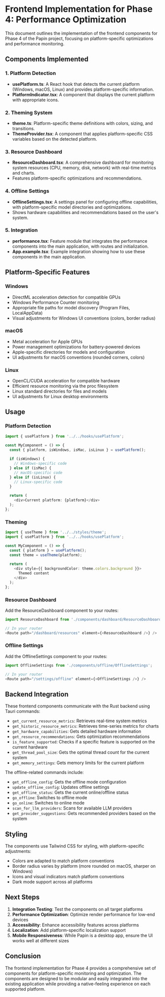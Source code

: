 # Frontend Implementation for Phase 4: Performance Optimization

This document outlines the implementation of the frontend components for Phase 4 of the Papin project, focusing on platform-specific optimizations and performance monitoring.

## Components Implemented

### 1. Platform Detection

- **usePlatform.ts**: A React hook that detects the current platform (Windows, macOS, Linux) and provides platform-specific information.
- **PlatformIndicator.tsx**: A component that displays the current platform with appropriate icons.

### 2. Theming System

- **theme.ts**: Platform-specific theme definitions with colors, sizing, and transitions.
- **ThemeProvider.tsx**: A component that applies platform-specific CSS variables based on the detected platform.

### 3. Resource Dashboard

- **ResourceDashboard.tsx**: A comprehensive dashboard for monitoring system resources (CPU, memory, disk, network) with real-time metrics and charts.
- Features platform-specific optimizations and recommendations.

### 4. Offline Settings

- **OfflineSettings.tsx**: A settings panel for configuring offline capabilities, with platform-specific model directories and optimizations.
- Shows hardware capabilities and recommendations based on the user's system.

### 5. Integration

- **performance.tsx**: Feature module that integrates the performance components into the main application, with routes and initialization.
- **App.example.tsx**: Example integration showing how to use these components in the main application.

## Platform-Specific Features

### Windows

- DirectML acceleration detection for compatible GPUs
- Windows Performance Counter monitoring
- Appropriate file paths for model discovery (Program Files, LocalAppData)
- Visual adjustments for Windows UI conventions (colors, border radius)

### macOS

- Metal acceleration for Apple GPUs
- Power management optimizations for battery-powered devices
- Apple-specific directories for models and configuration
- UI adjustments for macOS conventions (rounded corners, colors)

### Linux

- OpenCL/CUDA acceleration for compatible hardware
- Efficient resource monitoring via the proc filesystem
- Linux standard directories for files and models
- UI adjustments for Linux desktop environments

## Usage

### Platform Detection

```typescript
import { usePlatform } from '../../hooks/usePlatform';

const MyComponent = () => {
  const { platform, isWindows, isMac, isLinux } = usePlatform();
  
  if (isWindows) {
    // Windows-specific code
  } else if (isMac) {
    // macOS-specific code
  } else if (isLinux) {
    // Linux-specific code
  }
  
  return (
    <div>Current platform: {platform}</div>
  );
};
```

### Theming

```typescript
import { useTheme } from '../../styles/theme';
import { usePlatform } from '../../hooks/usePlatform';

const MyComponent = () => {
  const { platform } = usePlatform();
  const theme = useTheme(platform);
  
  return (
    <div style={{ backgroundColor: theme.colors.background }}>
      Themed content
    </div>
  );
};
```

### Resource Dashboard

Add the ResourceDashboard component to your routes:

```typescript
import ResourceDashboard from './components/dashboard/ResourceDashboard';

// In your router
<Route path="/dashboard/resources" element={<ResourceDashboard />} />
```

### Offline Settings

Add the OfflineSettings component to your routes:

```typescript
import OfflineSettings from './components/offline/OfflineSettings';

// In your router
<Route path="/settings/offline" element={<OfflineSettings />} />
```

## Backend Integration

These frontend components communicate with the Rust backend using Tauri commands:

- `get_current_resource_metrics`: Retrieves real-time system metrics
- `get_historic_resource_metrics`: Retrieves time-series metrics for charts
- `get_hardware_capabilities`: Gets detailed hardware information
- `get_resource_recommendations`: Gets optimization recommendations
- `is_feature_supported`: Checks if a specific feature is supported on the current hardware
- `get_thread_pool_size`: Gets the optimal thread count for the current system
- `get_memory_settings`: Gets memory limits for the current platform

The offline-related commands include:
- `get_offline_config`: Gets the offline mode configuration
- `update_offline_config`: Updates offline settings
- `get_offline_status`: Gets the current online/offline status
- `go_offline`: Switches to offline mode
- `go_online`: Switches to online mode
- `scan_for_llm_providers`: Scans for available LLM providers
- `get_provider_suggestions`: Gets recommended providers based on the system

## Styling

The components use Tailwind CSS for styling, with platform-specific adjustments:

- Colors are adapted to match platform conventions
- Border radius varies by platform (more rounded on macOS, sharper on Windows)
- Icons and visual indicators match platform conventions
- Dark mode support across all platforms

## Next Steps

1. **Integration Testing**: Test the components on all target platforms
2. **Performance Optimization**: Optimize render performance for low-end devices
3. **Accessibility**: Enhance accessibility features across platforms
4. **Localization**: Add platform-specific localization support
5. **Mobile Responsiveness**: While Papin is a desktop app, ensure the UI works well at different sizes

## Conclusion

The frontend implementation for Phase 4 provides a comprehensive set of components for platform-specific monitoring and optimization. The components are designed to be modular and easily integrated into the existing application while providing a native-feeling experience on each supported platform.
